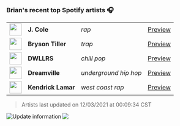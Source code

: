### Brian's recent top Spotify artists 🎧
<table>
<!-- top_artists starts -->
    <tr>
        <td> <img height="32px" src="https://i.scdn.co/image/ab6761610000f178add503b411a712e277895c8a"> </td>
        <td> <b>J. Cole</b></td>
        <td> <i>rap</i></td>
        <td> <a href="https://open.spotify.com/artist/6l3HvQ5sa6mXTsMTB19rO5" target="_blank" > Preview </a> </td>
    </tr>
    <tr>
        <td> <img height="32px" src="https://i.scdn.co/image/ab6761610000f178078fdd734b7f0aa782328428"> </td>
        <td> <b>Bryson Tiller</b></td>
        <td> <i>trap</i></td>
        <td> <a href="https://open.spotify.com/artist/2EMAnMvWE2eb56ToJVfCWs" target="_blank" > Preview </a> </td>
    </tr>
    <tr>
        <td> <img height="32px" src="https://i.scdn.co/image/ab6761610000f1783ccf79e19759f673aeb27476"> </td>
        <td> <b>DWLLRS</b></td>
        <td> <i>chill pop</i></td>
        <td> <a href="https://open.spotify.com/artist/2TviQllPVEQ7E68Yr4uPKR" target="_blank" > Preview </a> </td>
    </tr>
    <tr>
        <td> <img height="32px" src="https://i.scdn.co/image/ab6761610000f178080d11275f15655a11b2610d"> </td>
        <td> <b>Dreamville</b></td>
        <td> <i>underground hip hop</i></td>
        <td> <a href="https://open.spotify.com/artist/1iNqsUDUraNWrj00bqssQG" target="_blank" > Preview </a> </td>
    </tr>
    <tr>
        <td> <img height="32px" src="https://i.scdn.co/image/ab6761610000f1782183ea958d3777d4c485138a"> </td>
        <td> <b>Kendrick Lamar</b></td>
        <td> <i>west coast rap</i></td>
        <td> <a href="https://open.spotify.com/artist/2YZyLoL8N0Wb9xBt1NhZWg" target="_blank" > Preview </a> </td>
    </tr>
<!-- top_artists ends -->
</table>

<!-- last_updated starts -->
> Artists last updated on 12/03/2021 at 00:09:34 CST
<!-- last_updated ends -->

<a href="https://github.com/briansayre/briansayre/actions?query=workflow%3A%22Update+Spotify+information%22"><img src="https://github.com/briansayre/briansayre/workflows/Update%20Spotify%20information/badge.svg" align="left" alt="Update information"></a>

![](https://visitor-badge.glitch.me/badge?page_id=briansayre.briansayre)
